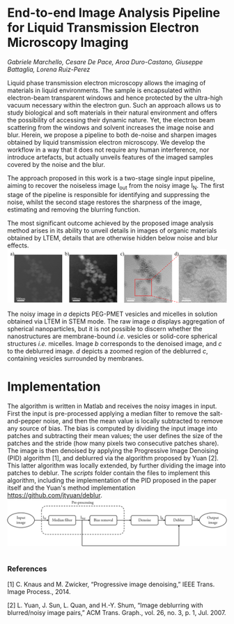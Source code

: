 # End-to-end Image Analysis Pipeline for Liquid Transmission Electron Microscopy Imaging  

_Gabriele Marchello, Cesare De Pace, Aroa Duro-Castano, Giuseppe Battaglia, Lorena Ruiz-Perez_  


Liquid phase transmission electron microscopy allows the imaging of materials in liquid environments. The sample is encapsulated within electron-beam transparent windows and hence protected by the ultra-high vacuum necessary within the electron gun. Such an approach allows us to study biological and soft materials in their natural environment and offers the possibility of accessing their dynamic nature. Yet, the electron beam scattering from the windows and solvent increases the image noise and blur. Herein, we propose a pipeline to both de-noise and sharpen images obtained by liquid transmission electron microscopy. We develop the workflow in a way that it does not require any human interference, nor introduce artefacts, but actually unveils features of the imaged samples covered by the noise and the blur.

The approach proposed in this work is a two-stage single input pipeline, aiming to recover the noiseless image I<sub>out</sub> from the noisy image I<sub>N</sub>. The first stage of the pipeline is responsible for identifying and suppressing the noise, whilst the second stage restores the sharpness of the image, estimating and removing the blurring function.

The most significant outcome achieved by the proposed image analysis method arises in its ability to unveil details in images of organic materials obtained by LTEM, details that are otherwise hidden below noise and blur effects.  
![](images/results.png)

The noisy image in _a_ depicts PEG-PMET vesicles and micelles in solution obtained via LTEM in STEM mode. The raw image _a_ displays aggregation of spherical nanoparticles, but it is not possible to discern whether the nanostructures are membrane-bound _i.e._ vesicles or solid-core spherical structures _i.e._ micelles. Image _b_ corresponds to the denoised image, and _c_ to the deblurred image. _d_ depicts a zoomed region of the deblurred _c_, containing vesicles surrounded by membranes.  

# Implementation

The algorithm is written in Matlab and receives the noisy images in input. First the input is pre-processed applying a median filter to remove the salt-and-pepper noise, and then the mean value is locally subtracted to remove any source of bias. The bias is computed by dividing the input image into patches and subtracting their mean values; the user defines the size of the patches and the stride (how many pixels two consecutive patches share). The image is then denoised by applying the Progressive Image Denoising (PID) algorithm [1], and deblurred via the algorithm proposed by Yuan [2]. This latter algorithm was locally extended, by further dividing the image into patches to deblur. 
The _scripts_ folder contain the files to implement this algorithm, including the implementation of the PID proposed in the paper itself and the Yuan's method implementation https://github.com/jtyuan/deblur.
  
![](images/blockscheme.jpg)  

### References 
[1] C. Knaus and M. Zwicker, “Progressive image denoising,” IEEE Trans. Image Process., 2014.  

[2] L. Yuan, J. Sun, L. Quan, and H.-Y. Shum, “Image deblurring with blurred/noisy image pairs,” ACM Trans. Graph., vol. 26, no. 3, p. 1, Jul. 2007.
